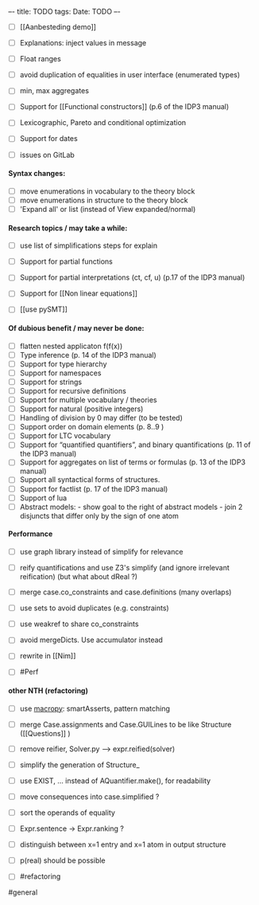 –-
title: TODO
tags: 
Date: TODO
–-
- [ ] [[Aanbesteding demo]] 

- [ ] Explanations: inject values in message
- [ ] Float ranges
- [ ] avoid duplication of equalities in user interface (enumerated types)
- [ ] min, max aggregates

- [ ] Support for [[Functional constructors]] (p.6 of the IDP3 manual)
- [ ] Lexicographic, Pareto and conditional optimization
- [ ] Support for dates
- [ ] issues on GitLab

#### Syntax changes:
- [ ] move enumerations in vocabulary to the theory block
- [ ] move enumerations in structure to the theory block
- [ ] 'Expand all' or list (instead of View expanded/normal)

#### Research topics / may take a while:
- [ ] use list of simplifications steps for explain
- [ ] Support for partial functions
- [ ] Support for partial interpretations (ct, cf, u) (p.17 of the IDP3 manual)
- [ ] Support for [[Non linear equations]]
- [ ] [[use pySMT]] 


#### Of dubious benefit / may never be done:
- [ ] flatten nested applicaton f(f(x))
- [ ] Type inference (p. 14 of the IDP3 manual)
- [ ] Support for type hierarchy
- [ ] Support for namespaces
- [ ] Support for strings
- [ ] Support for recursive definitions
- [ ] Support for multiple vocabulary / theories
- [ ] Support for natural (positive integers)
- [ ] Handling of division by 0 may differ (to be tested)
- [ ] Support order on domain elements (p. 8..9 )
- [ ] Support for LTC vocabulary
- [ ] Support for “quantified quantifiers”, and binary quantifications (p. 11 of the IDP3 manual)
- [ ] Support for aggregates on list of terms or formulas (p. 13 of the IDP3 manual)
- [ ] Support all syntactical forms of structures.
- [ ] Support for factlist (p. 17 of the IDP3 manual)
- [ ] Support of lua
- [ ] Abstract models:
        - show goal to the right of abstract models
        - join 2 disjuncts that differ only by the sign of one atom

#### Performance
- [ ] use graph library instead of simplify for relevance
- [ ] reify quantifications and use Z3's simplify (and ignore irrelevant reification) (but what about dReal ?)

- [ ] merge case.co_constraints and case.definitions (many overlaps)
- [ ] use sets to avoid duplicates (e.g. constraints)
- [ ] use weakref to share co_constraints
- [ ] avoid mergeDicts.  Use accumulator instead
- [ ] rewrite in [[Nim]]
- [ ] #Perf

#### other NTH (refactoring)
- [ ] use [macropy](https://macropy3.readthedocs.io/en/latest/): smartAsserts, pattern matching
- [ ] merge Case.assignments and Case.GUILines to be like Structure ([[Questions]] )
- [ ] remove reifier, Solver.py --> expr.reified(solver)
- [ ] simplify the generation of Structure_

- [ ] use EXIST, … instead of AQuantifier.make(), for readability
- [ ] move consequences into case.simplified ?
- [ ] sort the operands of equality
- [ ] Expr.sentence -> Expr.ranking ?
- [ ] distinguish between x=1 entry and x=1 atom in output structure
- [ ] p(real) should be possible
- [ ] #refactoring

#general